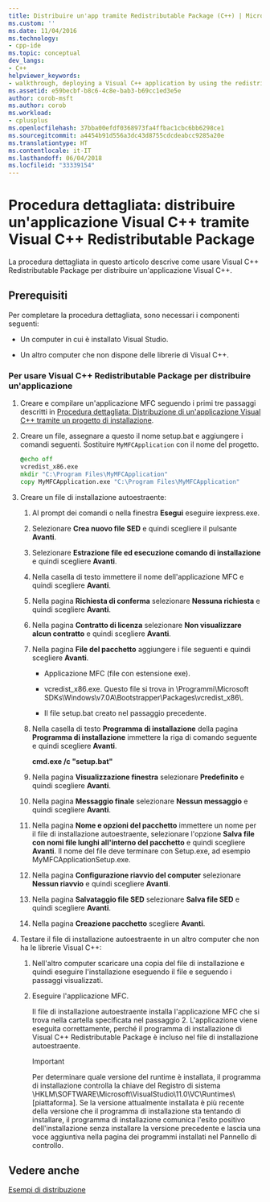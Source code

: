 ```yaml
---
title: Distribuire un'app tramite Redistributable Package (C++) | Microsoft Docs
ms.custom: ''
ms.date: 11/04/2016
ms.technology:
- cpp-ide
ms.topic: conceptual
dev_langs:
- C++
helpviewer_keywords:
- walkthrough, deploying a Visual C++ application by using the redistributable package
ms.assetid: e59becbf-b8c6-4c8e-bab3-b69cc1ed3e5e
author: corob-msft
ms.author: corob
ms.workload:
- cplusplus
ms.openlocfilehash: 37bba00efdf0368973fa4ffbac1cbc6bb6298ce1
ms.sourcegitcommit: a4454b91d556a3dc43d8755cdcdeabcc9285a20e
ms.translationtype: HT
ms.contentlocale: it-IT
ms.lasthandoff: 06/04/2018
ms.locfileid: "33339154"
---
```

# <a name="walkthrough-deploying-a-visual-c-application-by-using-the-visual-c-redistributable-package"></a>Procedura dettagliata: distribuire un'applicazione Visual C++ tramite Visual C++ Redistributable Package
La procedura dettagliata in questo articolo descrive come usare Visual C++ Redistributable Package per distribuire un'applicazione Visual C++.  
  
## <a name="prerequisites"></a>Prerequisiti  
 Per completare la procedura dettagliata, sono necessari i componenti seguenti:  
  
-   Un computer in cui è installato Visual Studio.  
  
-   Un altro computer che non dispone delle librerie di Visual C++.  
  
### <a name="to-use-the-visual-c-redistributable-package-to-deploy-an-application"></a>Per usare Visual C++ Redistributable Package per distribuire un'applicazione  
  
1.  Creare e compilare un'applicazione MFC seguendo i primi tre passaggi descritti in [Procedura dettagliata: Distribuzione di un'applicazione Visual C++ tramite un progetto di installazione](../ide/deploying-visual-cpp-application-by-using-the-vcpp-redistributable-package.md).  
  
2.  Creare un file, assegnare a questo il nome setup.bat e aggiungere i comandi seguenti. Sostituire `MyMFCApplication` con il nome del progetto.  
  
    ```cmd
    @echo off  
    vcredist_x86.exe  
    mkdir "C:\Program Files\MyMFCApplication"  
    copy MyMFCApplication.exe "C:\Program Files\MyMFCApplication"  
    ```  
  
3.  Creare un file di installazione autoestraente:  
  
    1.  Al prompt dei comandi o nella finestra **Esegui** eseguire iexpress.exe.  
  
    2.  Selezionare **Crea nuovo file SED** e quindi scegliere il pulsante **Avanti**.  
  
    3.  Selezionare **Estrazione file ed esecuzione comando di installazione** e quindi scegliere **Avanti**.  
  
    4.  Nella casella di testo immettere il nome dell'applicazione MFC e quindi scegliere **Avanti**.  
  
    5.  Nella pagina **Richiesta di conferma** selezionare **Nessuna richiesta** e quindi scegliere **Avanti**.  
  
    6.  Nella pagina **Contratto di licenza** selezionare **Non visualizzare alcun contratto** e quindi scegliere **Avanti**.  
  
    7.  Nella pagina **File del pacchetto** aggiungere i file seguenti e quindi scegliere **Avanti**.  
  
        -   Applicazione MFC (file con estensione exe).  
  
        -   vcredist_x86.exe. Questo file si trova in \Programmi\Microsoft SDKs\Windows\v7.0A\Bootstrapper\Packages\vcredist_x86\\.  
  
        -   Il file setup.bat creato nel passaggio precedente.  
  
    8.  Nella casella di testo **Programma di installazione** della pagina **Programma di installazione** immettere la riga di comando seguente e quindi scegliere **Avanti**.  
  
         **cmd.exe /c "setup.bat"**  
  
    9. Nella pagina **Visualizzazione finestra** selezionare **Predefinito** e quindi scegliere **Avanti**.  
  
    10. Nella pagina **Messaggio finale** selezionare **Nessun messaggio** e quindi scegliere **Avanti**.  
  
    11. Nella pagina **Nome e opzioni del pacchetto** immettere un nome per il file di installazione autoestraente, selezionare l'opzione **Salva file con nomi file lunghi all'interno del pacchetto** e quindi scegliere **Avanti**. Il nome del file deve terminare con Setup.exe, ad esempio MyMFCApplicationSetup.exe.  
  
    12. Nella pagina **Configurazione riavvio del computer** selezionare **Nessun riavvio** e quindi scegliere **Avanti**.  
  
    13. Nella pagina **Salvataggio file SED** selezionare **Salva file SED** e quindi scegliere **Avanti**.  
  
    14. Nella pagina **Creazione pacchetto** scegliere **Avanti**.  
  
4.  Testare il file di installazione autoestraente in un altro computer che non ha le librerie Visual C++:  
  
    1.  Nell'altro computer scaricare una copia del file di installazione e quindi eseguire l'installazione eseguendo il file e seguendo i passaggi visualizzati.  
  
    2.  Eseguire l'applicazione MFC.  
  
         Il file di installazione autoestraente installa l'applicazione MFC che si trova nella cartella specificata nel passaggio 2. L'applicazione viene eseguita correttamente, perché il programma di installazione di Visual C++ Redistributable Package è incluso nel file di installazione autoestraente.  
  
        > [!IMPORTANT]
        >  Per determinare quale versione del runtime è installata, il programma di installazione controlla la chiave del Registro di sistema \HKLM\SOFTWARE\Microsoft\VisualStudio\11.0\VC\Runtimes\\[piattaforma]. Se la versione attualmente installata è più recente della versione che il programma di installazione sta tentando di installare, il programma di installazione comunica l'esito positivo dell'installazione senza installare la versione precedente e lascia una voce aggiuntiva nella pagina dei programmi installati nel Pannello di controllo.  
  
## <a name="see-also"></a>Vedere anche  
 [Esempi di distribuzione](../ide/deployment-examples.md)